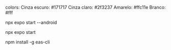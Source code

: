 colors:
Cinza escuro: #171717
Cinza claro: #2f3237
Amarelo: #ffc11e
Branco: #fff

<!-- android studio -->
npx expo start --android

<!-- web -->
npx expo start

<!-- gerar apk -->
npm install -g eas-cli
